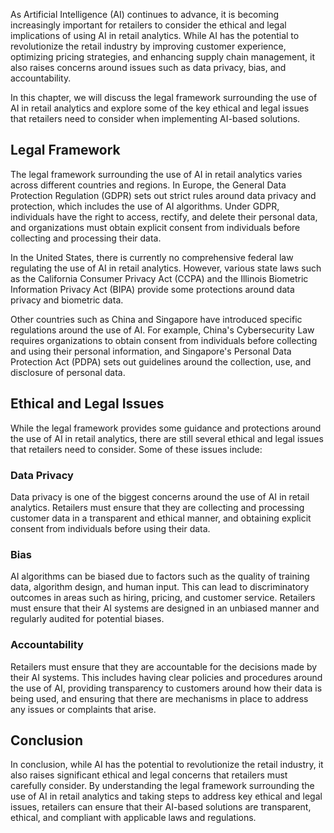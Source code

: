 
As Artificial Intelligence (AI) continues to advance, it is becoming increasingly important for retailers to consider the ethical and legal implications of using AI in retail analytics. While AI has the potential to revolutionize the retail industry by improving customer experience, optimizing pricing strategies, and enhancing supply chain management, it also raises concerns around issues such as data privacy, bias, and accountability.

In this chapter, we will discuss the legal framework surrounding the use of AI in retail analytics and explore some of the key ethical and legal issues that retailers need to consider when implementing AI-based solutions.

Legal Framework
---------------

The legal framework surrounding the use of AI in retail analytics varies across different countries and regions. In Europe, the General Data Protection Regulation (GDPR) sets out strict rules around data privacy and protection, which includes the use of AI algorithms. Under GDPR, individuals have the right to access, rectify, and delete their personal data, and organizations must obtain explicit consent from individuals before collecting and processing their data.

In the United States, there is currently no comprehensive federal law regulating the use of AI in retail analytics. However, various state laws such as the California Consumer Privacy Act (CCPA) and the Illinois Biometric Information Privacy Act (BIPA) provide some protections around data privacy and biometric data.

Other countries such as China and Singapore have introduced specific regulations around the use of AI. For example, China's Cybersecurity Law requires organizations to obtain consent from individuals before collecting and using their personal information, and Singapore's Personal Data Protection Act (PDPA) sets out guidelines around the collection, use, and disclosure of personal data.

Ethical and Legal Issues
------------------------

While the legal framework provides some guidance and protections around the use of AI in retail analytics, there are still several ethical and legal issues that retailers need to consider. Some of these issues include:

### Data Privacy

Data privacy is one of the biggest concerns around the use of AI in retail analytics. Retailers must ensure that they are collecting and processing customer data in a transparent and ethical manner, and obtaining explicit consent from individuals before using their data.

### Bias

AI algorithms can be biased due to factors such as the quality of training data, algorithm design, and human input. This can lead to discriminatory outcomes in areas such as hiring, pricing, and customer service. Retailers must ensure that their AI systems are designed in an unbiased manner and regularly audited for potential biases.

### Accountability

Retailers must ensure that they are accountable for the decisions made by their AI systems. This includes having clear policies and procedures around the use of AI, providing transparency to customers around how their data is being used, and ensuring that there are mechanisms in place to address any issues or complaints that arise.

Conclusion
----------

In conclusion, while AI has the potential to revolutionize the retail industry, it also raises significant ethical and legal concerns that retailers must carefully consider. By understanding the legal framework surrounding the use of AI in retail analytics and taking steps to address key ethical and legal issues, retailers can ensure that their AI-based solutions are transparent, ethical, and compliant with applicable laws and regulations.

